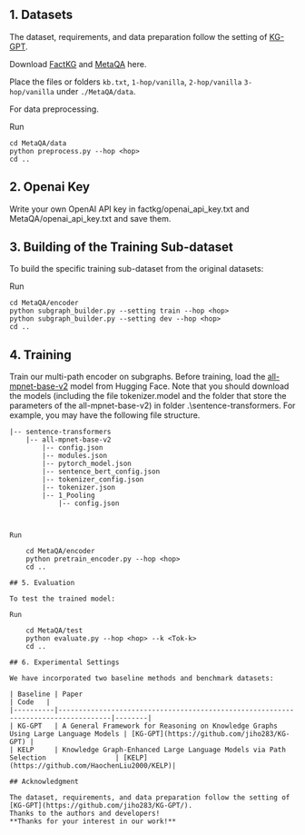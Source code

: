 ## 1. Datasets

The dataset, requirements, and data preparation follow the setting of [KG-GPT](https://github.com/jiho283/KG-GPT/). 

Download [FactKG](https://github.com/jiho283/FactKG) and [MetaQA](https://github.com/yuyuz/MetaQA) here.

Place the files or folders `kb.txt`, `1-hop/vanilla`, `2-hop/vanilla`  `3-hop/vanilla` under `./MetaQA/data`.

For data preprocessing.

Run

    cd MetaQA/data
    python preprocess.py --hop <hop>
    cd ..

## 2. Openai Key

Write your own OpenAI API key in factkg/openai_api_key.txt and MetaQA/openai_api_key.txt and save them.

## 3. Building of the Training Sub-dataset

To build the specific training sub-dataset from the original datasets:

Run

    cd MetaQA/encoder
    python subgraph_builder.py --setting train --hop <hop>
    python subgraph_builder.py --setting dev --hop <hop>
    cd ..


## 4. Training

Train our multi-path encoder on subgraphs. Before training, load the [all-mpnet-base-v2](https://huggingface.co/sentence-transformers/all-mpnet-base-v2) model from Hugging Face. Note that you should download the models (including the file tokenizer.model and the folder that store the parameters of the all-mpnet-base-v2) in folder .\sentence-transformers. For example, you may have the following file structure.

```text
|-- sentence-transformers
    |-- all-mpnet-base-v2
        |-- config.json
        |-- modules.json
        |-- pytorch_model.json
        |-- sentence_bert_config.json
        |-- tokenizer_config.json
        |-- tokenizer.json
        |-- 1_Pooling
            |-- config.json


    
Run

    cd MetaQA/encoder
    python pretrain_encoder.py --hop <hop>
    cd ..

## 5. Evaluation

To test the trained model:

Run

    cd MetaQA/test
    python evaluate.py --hop <hop> --k <Tok-k>
    cd ..

## 6. Experimental Settings

We have incorporated two baseline methods and benchmark datasets:

| Baseline | Paper                                                                             | Code   |
|----------|-----------------------------------------------------------------------------------|--------|
| KG-GPT   | A General Framework for Reasoning on Knowledge Graphs Using Large Language Models | [KG-GPT](https://github.com/jiho283/KG-GPT) |
| KELP     | Knowledge Graph-Enhanced Large Language Models via Path Selection                 | [KELP](https://github.com/HaochenLiu2000/KELP)|

## Acknowledgment

The dataset, requirements, and data preparation follow the setting of [KG-GPT](https://github.com/jiho283/KG-GPT/). 
Thanks to the authors and developers!
**Thanks for your interest in our work!**
